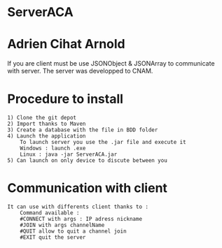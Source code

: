 # ServerACA
# Adrien Cihat Arnold

If you are client must be use JSONObject & JSONArray to communicate with server. 
The server was developped to CNAM. 

# Procedure to install 
	1) Clone the git depot
	2) Import thanks to Maven
	3) Create a database with the file in BDD folder
	4) Launch the application 
		To launch server you use the .jar file and execute it
		Windows : launch .exe
		Linux : java -jar ServerACA.jar
	5) Can launch on only device to discute between you

# Communication with client
	It can use with differents client thanks to :
		Command available : 
		#CONNECT with args : IP adress nickname
		#JOIN with args channelName
		#QUIT allow to quit a channel join
		#EXIT quit the server
	
	


